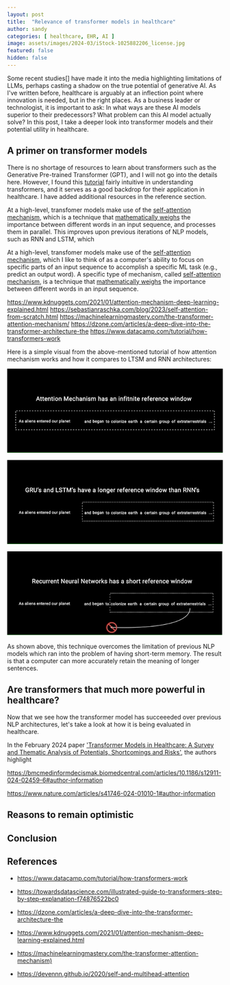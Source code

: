 ```yaml
---
layout: post
title:  "Relevance of transformer models in healthcare"
author: sandy
categories: [ healthcare, EHR, AI ]
image: assets/images/2024-03/iStock-1025882206_license.jpg
featured: false
hidden: false
---
```


Some recent studies[] have made it into the media highlighting limitations of LLMs, perhaps casting a shadow on the true potential of generative AI.  As I've written before, healthcare is arguably at an inflection point where innovation is needed, but in the right places.  As a business leader or technologist, it is important to ask:  In what ways are these AI models superior to their predecessors?  What problem can this AI model actually solve?  In this post, I take a deeper look into transformer models and their potential utility in healthcare.

## A primer on transformer models
There is no shortage of resources to learn about transformers such as the Generative Pre-trained Transformer (GPT), and I will not go into the details here.  However, I found this [tutorial](https://towardsdatascience.com/illustrated-guide-to-transformers-step-by-step-explanation-f74876522bc0) fairly intuitive in understanding transformers, and it serves as a good backdrop for their application in healthcare.  I have added additional resources in the reference section.

At a high-level, transfomer models make use of the [self-attention mechanism](https://arxiv.org/abs/1706.03762), which is a technique that [mathematically weighs](https://armanasq.github.io/nlp/self-attention) the importance between different words in an input sequence, and processes them in parallel.  This improves upon previous iterations of NLP models, such as RNN and LSTM, which 


At a high-level, transfomer models make use of the [self-attention mechanism](https://arxiv.org/abs/1706.03762), which I like to think of as a computer's ability to focus on specific parts of an input sequence to accomplish a specific ML task (e.g., predict an output word).  A specific type of mechanism, called [self-attention mechanism](https://arxiv.org/abs/1706.03762), is a technique that [mathematically weighs](https://armanasq.github.io/nlp/self-attention) the importance between different words in an input sequence.  

https://www.kdnuggets.com/2021/01/attention-mechanism-deep-learning-explained.html
https://sebastianraschka.com/blog/2023/self-attention-from-scratch.html
https://machinelearningmastery.com/the-transformer-attention-mechanism/
https://dzone.com/articles/a-deep-dive-into-the-transformer-architecture-the
https://www.datacamp.com/tutorial/how-transformers-work


Here is a simple visual from the above-mentioned tutorial of how attention mechanism works and how it compares to LTSM and RNN architectures:

![AttentionMechanism](/assets/images/2024-04/atm.png)

![LSTM](/assets/images/2024-04/lstm.png)

![RNN](/assets/images/2024-04/rnn.png)

As shown above, this technique overcomes the limitation of previous NLP models which ran into the problem of having short-term memory.  The result is that a computer can more accurately retain the meaning of longer sentences. 


## Are transformers that much more powerful in healthcare?
Now that we see how the transformer model has succeeeded over previous NLP architectures, let's take a look at how it is being evaluated in healthcare.  

In the February 2024 paper ['Transformer Models in Healthcare: A Survey and Thematic Analysis of Potentials, Shortcomings and Risks'](https://link.springer.com/article/10.1007/s10916-024-02043-5), the authors highlight 

https://bmcmedinformdecismak.biomedcentral.com/articles/10.1186/s12911-024-02459-6#author-information

https://www.nature.com/articles/s41746-024-01010-1#author-information

## Reasons to remain optimistic

## Conclusion

## References
+ <https://www.datacamp.com/tutorial/how-transformers-work>
+ https://towardsdatascience.com/illustrated-guide-to-transformers-step-by-step-explanation-f74876522bc0
+ https://dzone.com/articles/a-deep-dive-into-the-transformer-architecture-the
+ <https://www.kdnuggets.com/2021/01/attention-mechanism-deep-learning-explained.html>
+ <https://machinelearningmastery.com/the-transformer-attention-mechanism)>

+ <https://devennn.github.io/2020/self-and-multihead-attention>